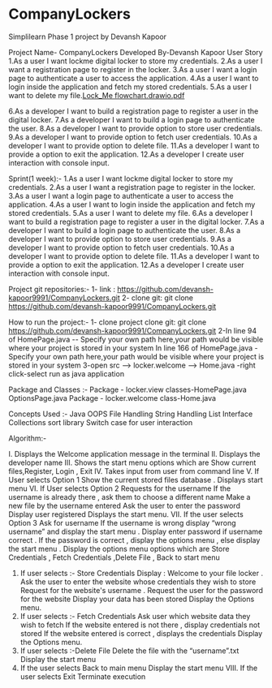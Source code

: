 # CompanyLockers
Simplilearn Phase 1 project by Devansh Kapoor

Project Name- CompanyLockers
Developed By-Devansh Kapoor
User Story
1.As a user I want lockme digital locker to store my credentials.
2.As a user I want a registration page to register in the locker.
3.As a user I want a login page to authenticate a user to access the application.
4.As a user I want to login inside the application and fetch my stored credentials.
5.As a user I want to delete my file.[Lock_Me flowchart.drawio.pdf](https://github.com/devansh-kapoor9991/CompanyLockers/files/7230843/Lock_Me.flowchart.drawio.pdf)

6.As a developer I want to build a registration page to register a user in the digital locker.
7.As a developer I want to build a login page to authenticate the user.
8.As a developer I want to provide option to store user credentials.
9.As a developer I want to provide option to fetch user credentials.
10.As a developer I want to provide option to delete file.
11.As a developer I want to provide a option to exit the application.
12.As a developer I create user interaction with console input.

Sprint(1 week):-
1.As a user I want lockme digital locker to store my credentials.
2.As a user I want a registration page to register in the locker.
3.As a user I want a login page to authenticate a user to access the application.
4.As a user I want to login inside the application and fetch my stored credentials.
5.As a user I want to delete my file.
6.As a developer I want to build a registration page to register a user in the digital locker.
7.As a developer I want to build a login page to authenticate the user.
8.As a developer I want to provide option to store user credentials.
9.As a developer I want to provide option to fetch user credentials.
10.As a developer I want to provide option to delete file.
11.As a developer I want to provide a option to exit the application.
12.As a developer I create user interaction with console input.

Project git repositories:-
1- link : https://github.com/devansh-kapoor9991/CompanyLockers.git
2- clone git: git clone https://github.com/devansh-kapoor9991/CompanyLockers.git

How to run the project:-
1- clone project 
	clone git: git clone https://github.com/devansh-kapoor9991/CompanyLockers.git
2-In line 94 of HomePage.java -- Specify your own path here,your path would be visible where your project is stored in your system
  In line 166 of HomePage.java - Specify your own path here,your path would be visible where your project is stored in your system
3-open src --> locker.welcome --> Home.java -right click-select run as java application

Package and Classes :-
Package - locker.view
	     classes-HomePage.java
		     OptionsPage.java
Package - locker.welcome
	     class-Home.java

Concepts Used :-
Java OOPS
File Handling
String Handling
List Interface
Collections sort library
Switch case for user interaction

Algorithm:-

I.	Displays the Welcome application message in the terminal
II.	Displays the developer name
III.	Shows the start menu options which are Show current files,Register, Login , Exit
IV.	Takes input from user from command line
V.	If User selects Option 1
Show the current stored files database . Displays start menu
VI.	If User selects Option 2
Requests for the username
If the username is already there , ask them to choose a different name Make a new file by the username entered
Ask the user to enter the password Display user registered
Displays the start menu.
VII.	If the user selects Option 3
Ask for username
If the username is wrong display “wrong username” and display the start menu . Display enter password if username correct .
If the password is correct , display the options menu , else display the start menu .
Display the options menu options which are Store Credentials , Fetch Credentials ,Delete File , Back to start menu
1.	If user selects :- Store Credentials
Display : Welcome to your file locker .
Ask the user to enter the website whose credentials they wish to store Request for the website's username .
Request the user for the password for the website Display your data has been stored
Display the Options menu.
2.	If user selects :- Fetch Credentials
Ask user which website data they wish to fetch
If the website entered is not there , display credentials not stored If the website entered is correct , displays  the credentials Display the Options menu.
3.	If user selects :-Delete File
Delete the file with the “username”.txt Display the start menu
4.	If the user selects Back to main menu Display the start menu
VIII.	If the user selects Exit
Terminate execution






